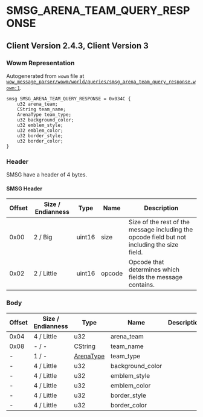 # SMSG_ARENA_TEAM_QUERY_RESPONSE

## Client Version 2.4.3, Client Version 3

### Wowm Representation

Autogenerated from `wowm` file at [`wow_message_parser/wowm/world/queries/smsg_arena_team_query_response.wowm:1`](https://github.com/gtker/wow_messages/tree/main/wow_message_parser/wowm/world/queries/smsg_arena_team_query_response.wowm#L1).
```rust,ignore
smsg SMSG_ARENA_TEAM_QUERY_RESPONSE = 0x034C {
    u32 arena_team;
    CString team_name;
    ArenaType team_type;
    u32 background_color;
    u32 emblem_style;
    u32 emblem_color;
    u32 border_style;
    u32 border_color;
}
```
### Header

SMSG have a header of 4 bytes.

#### SMSG Header

| Offset | Size / Endianness | Type   | Name   | Description |
| ------ | ----------------- | ------ | ------ | ----------- |
| 0x00   | 2 / Big           | uint16 | size   | Size of the rest of the message including the opcode field but not including the size field.|
| 0x02   | 2 / Little        | uint16 | opcode | Opcode that determines which fields the message contains.|

### Body

| Offset | Size / Endianness | Type | Name | Description | Comment |
| ------ | ----------------- | ---- | ---- | ----------- | ------- |
| 0x04 | 4 / Little | u32 | arena_team |  |  |
| 0x08 | - / - | CString | team_name |  |  |
| - | 1 / - | [ArenaType](arenatype.md) | team_type |  |  |
| - | 4 / Little | u32 | background_color |  |  |
| - | 4 / Little | u32 | emblem_style |  |  |
| - | 4 / Little | u32 | emblem_color |  |  |
| - | 4 / Little | u32 | border_style |  |  |
| - | 4 / Little | u32 | border_color |  |  |

